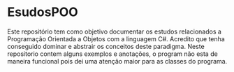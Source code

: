 # EsudosPOO
Este repositório tem como objetivo documentar os estudos relacionados a Programação Orientada a Objetos com a linguagem C#. 
Acredito que tenha conseguido dominar e abstrair os conceitos deste paradigma.
Neste repositorio contem alguns exemplos e anotações, o program não esta de maneira funcional pois dei uma atenção maior para as classes do programa.
